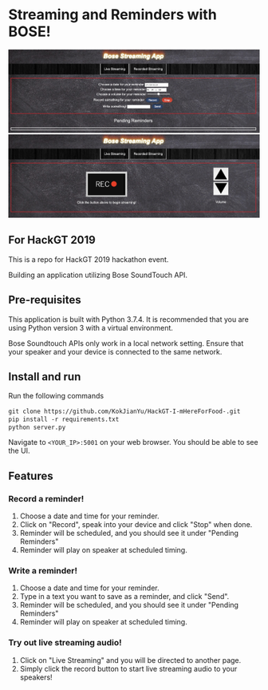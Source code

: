 # Streaming and Reminders with BOSE!

![](./ui.png)
![](./live.png)

## For HackGT 2019

This is a repo for HackGT 2019 hackathon event. 

Building an application utilizing Bose SoundTouch API.

## Pre-requisites

This application is built with Python 3.7.4. It is recommended that you are using Python version 3 with a virtual environment. 

Bose Soundtouch APIs only work in a local network setting. Ensure that your speaker and your device is connected to the same network.

## Install and run 

Run the following commands

```
git clone https://github.com/KokJianYu/HackGT-I-mHereForFood-.git
pip install -r requirements.txt
python server.py
```

Navigate to `<YOUR_IP>:5001` on your web browser. You should be able to see the UI.

## Features

### Record a reminder!

1. Choose a date and time for your reminder.
2. Click on "Record", speak into your device and click "Stop" when done. 
3. Reminder will be scheduled, and you should see it under "Pending Reminders"
4. Reminder will play on speaker at scheduled timing.

### Write a reminder!

1. Choose a date and time for your reminder.
2. Type in a text you want to save as a reminder, and click "Send". 
3. Reminder will be scheduled, and you should see it under "Pending Reminders"
4. Reminder will play on speaker at scheduled timing.

### Try out live streaming audio!

1. Click on "Live Streaming" and you will be directed to another page.
2. Simply click the record button to start live streaming audio to your speakers!